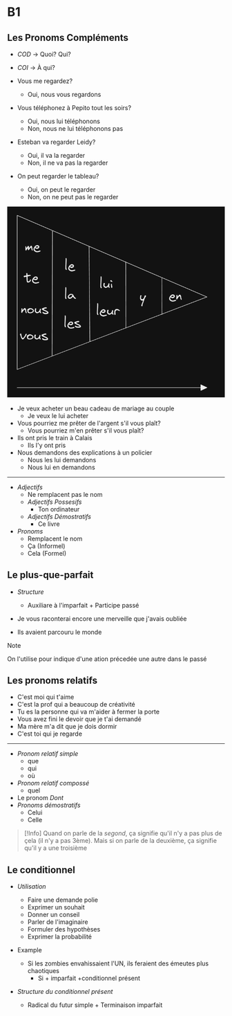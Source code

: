 # B1

## Les Pronoms Compléments

- *COD* -> Quoi? Qui?
- *COI* -> À qui?

- Vous me regardez?
	- Oui, nous vous regardons
- Vous téléphonez à Pepito tout les soirs?
	- Oui, nous lui téléphonons
	- Non, nous ne lui téléphonons pas
- Esteban va regarder Leidy?
	- Oui, il va la regarder
	- Non, il ne va pas la regarder
- On peut regarder le tableau?
	- Oui, on peut le regarder
	- Non, on ne peut pas le regarder

![](attachments/Pasted%20image%2020250530151622.png)

- Je veux acheter un beau cadeau de mariage au couple
	- Je veux le lui acheter
- Vous pourriez me prêter de l'argent s'il vous plaît?
	- Vous pourriez m'en prêter s'il vous plaît?
- Ils ont pris le train à Calais
	- Ils l'y ont pris
- Nous demandons des explications à un policier
	- Nous les lui demandons
	- Nous lui en demandons

---

- _Adjectifs_
	- Ne remplacent pas le nom
	- _Adjectifs Possesifs_
		- Ton ordinateur
	- _Adjectifs Démostratifs_
		- Ce livre
- _Pronoms_
	- Remplacent le nom
	- Ça (Informel)
	- Cela (Formel)


## Le plus-que-parfait

- *Structure*
	- Auxiliare à l'imparfait + Participe passé

- Je vous raconterai encore une merveille que j'avais oubliée
- Ils avaient parcouru le monde

>[!Note]
>On l'utilise pour indique d'une ation précedée une autre dans le passé


## Les pronoms relatifs

- C'est moi qui t'aime
- C'est la prof qui a beaucoup de créativité
- Tu es la personne qui va m'aider à fermer la porte
- Vous avez fini le devoir que je t'ai demandé
- Ma mère m'a dit que je dois dormir
- C'est toi qui je regarde

---

- _Pronom relatif simple_
	- que
	- qui
	- où
- _Pronom relatif compossé_
	- quel
- Le pronom _Dont_
- *Pronoms démostratifs*
	- Celui
	- Celle


>[!Info]
>Quand on parle de la *segond*, ça signifie qu'il n'y a pas plus de çela (il n'y a pas 3ème). Mais si on parle de la deuxième, ça signifie qu'il y a une troisième


## Le conditionnel

- *Utilisation*
	- Faire une demande polie
	- Exprimer un souhait
	- Donner un conseil
	- Parler de l'imaginaire
	- Formuler des hypothèses
	- Exprimer la probabilité

- Example
	- Si les zombies envahissaient l'UN, ils feraient des émeutes plus chaotiques
		- Si + imparfait +conditionnel présent

- *Structure du conditionnel présent*
	- Radical du futur simple + Terminaison imparfait



